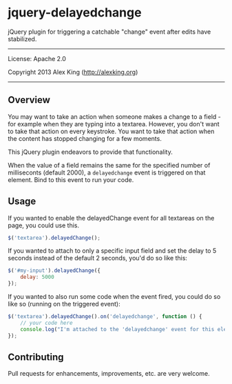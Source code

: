 jquery-delayedchange
====================

jQuery plugin for triggering a catchable "change" event after edits have stabilized.

---

License: Apache 2.0

Copyright 2013 Alex King (http://alexking.org)

---

## Overview

You may want to take an action when someone makes a change to a field - for example when they are typing into a textarea. However, you don't want to take that action on every keystroke. You want to take that action when the content has stopped changing for a few moments.

This jQuery plugin endeavors to provide that functionality.

When the value of a field remains the same for the specified number of milliseconts (default 2000), a `delayedchange` event is triggered on that element. Bind to this event to run your code.

## Usage

If you wanted to enable the delayedChange event for all textareas on the page, you could use this.

```js
$('textarea').delayedChange();
```

If you wanted to attach to only a specific input field and set the delay to 5 seconds instead of the default 2 seconds, you'd do so like this:

```js
$('#my-input').delayedChange({
	delay: 5000
});
```

If you wanted to also run some code when the event fired, you could do so like so (running on the triggered event):

```js
$('textarea').delayedChange().on('delayedchange', function () {
	// your code here
	console.log("I'm attached to the 'delayedchange' event for this element.");
});
```

## Contributing

Pull requests for enhancements, improvements, etc. are very welcome.
